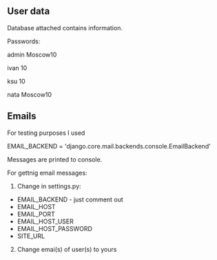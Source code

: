## User data
Database attached contains information.

Passwords:

admin Moscow10

ivan 10

ksu 10

nata Moscow10



## Emails
For testing purposes I used 

EMAIL_BACKEND = 'django.core.mail.backends.console.EmailBackend'

Messages are printed to console.

For gettnig email messages:

1. Change in settings.py:
  * EMAIL_BACKEND - just comment out
  * EMAIL_HOST 
  * EMAIL_PORT 
  * EMAIL_HOST_USER 
  * EMAIL_HOST_PASSWORD 
  * SITE_URL 
2. Change emai(s) of user(s) to yours
